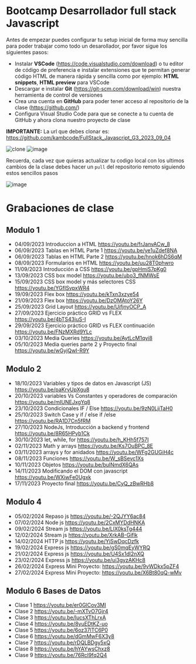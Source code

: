 # Bootcamp Desarrollador full stack Javascript

Antes de empezar puedes configurar tu setup inicial de forma muy sencilla para poder trabajar como todo un desarollador, por favor sigue los siguientes pasos:

- Instalar **VSCode** (https://code.visualstudio.com/download) o tu editor de código de preferencia e instalar extensiones que te permitan generar código HTML de manera rápida y sencilla como por ejemplo: **HTML snippets**, **HTML preview** para VSCode
- Descargar e instalar **Git** (https://git-scm.com/download/win) nuestra herramienta de control de versiones
- Crea una cuenta en **GitHub** para poder tener acceso al repositorio de la clase (https://github.com/)
- Configura Visual Studio Code para que se conecte a tu cuenta de GitHub y ahora clona nuestro proyecto de clase

**IMPORTANTE:** La url que debes clonar es: https://github.com/kambcode/FullStack_Javascript_G3_2023_09_04

![clone](https://github.com/kambcode/FullStack_Javascript_G3_2023_09_04/assets/137812574/b49be206-5c67-40e8-a567-bdd957c549eb)
![image](https://github.com/KamiloMontoya/kambcode_g1/assets/11945476/ca0ce2ad-72ec-431d-b3e1-55b84c64ec13)

Recuerda, cada vez que quieras actualizar tu codigo local con los ultimos cambios de la clase debes hacer un `pull` del repositorio remoto siguiendo estos sencillos pasos

![image](https://github.com/KamiloMontoya/kambcode_g1/assets/11945476/8d8f7da6-aa4c-4d67-9dec-59cd360bda0f)

# Grabaciones de clase

## Modulo 1

- 04/09/2023 Introduccion a HTML https://youtu.be/frJanvACw_8
- 06/09/2023 Tablas en HTML Parte 1 https://youtu.be/ye1uZdef8NA
- 06/09/2023 Tablas en HTML Parte 2 https://youtu.be/hnok6hDS6qM
- 08/09/2023 Formularios en HTML https://youtu.be/uu28T0phwro
- 11/09/2023 Introducción a CSS https://youtu.be/gpHmiS7pKg0
- 13/09/2023 CSS box model https://youtu.be/ubo3_fNMWsE
- 15/09/2023 CSS box model y más selectores CSS https://youtu.be/YGfISvpxWR4
- 19/09/2023 Flex box https://youtu.be/kTxn3xzye54
- 21/09/2023 Flex box https://youtu.be/DzOMAtoY26Y
- 25/09/2023 Grid Layout https://youtu.be/UifjnyOCP_A
- 27/09/2023 Ejercicio práctico GRID vs FLEX https://youtu.be/4bTS43iuS-I
- 29/09/2023 Ejercicio práctico GRID vs FLEX continuación https://youtu.be/FNzMXRd9YLc
- 03/10/2023 Media Queries https://youtu.be/AytLcM1qyi8
- 05/10/2023 Media queries parte 2 y Proyecto final https://youtu.be/wGyjQwI-R9Y

## Modulo 2

- 18/10/2023 Variables y tipos de datos en Javascript (JS) https://youtu.be/paKrvUpXgu8
- 20/10/2023 variables Vs Constantes y operadores de comparación https://youtu.be/mIUNEJxgYq8
- 23/10/2023 Condicionales IF / Else https://youtu.be/9zN0LjiTaH0
- 25/10/2023 Switch Case y if / else if /else https://youtu.be/RA1D7Cn5fRM
- 27/10/2023 NodeJs, Introducción a backend y frontend https://youtu.be/8R65HPyb1Ck
- 30/10/2023 let, while, for https://youtu.be/h_KHh5f757I
- 02/11/2023 Math y arrays https://youtu.be/Ks7OuBPC_8E
- 03/11/2023 arrays y for anidados https://youtu.be/WFg2GUGiH4c
- 08/11/2023 Funciones https://youtu.be/W_sBSevc1Xs
- 10/11/2023 Objetos https://youtu.be/buINmdX6QAs
- 14/11/2023 Modificando el DOM con javascript https://youtu.be/WXiwFe0Ugxk
- 17/11/2023 Proyecto final https://youtu.be/CyQ_zBwRHb8

## Modulo 4

- 05/02/2024 Repaso js https://youtu.be/-2QJYY6ac84
- 07/02/2024 Node js https://youtu.be/2CxMYDdHNKA
- 09/02/2024 Stream js https://youtu.be/LlX0ksTg444
- 12/02/2024 Stream js https://youtu.be/XrkAB-Giflk
- 14/02/2024 HTTP js https://youtu.be/YjSwDqcDzfk
- 19/02/2024 Express js https://youtu.be/gS0mqEyWYRQ
- 21/02/2024 Express js https://youtu.be/U4Sx1dl2nXQ
- 23/02/2024 Express js https://youtu.be/ui3gyzAKHc8
- 26/02/2024 Express Mini Proyecto: https://youtu.be/9vWDkx5pZF4
- 27/02/2024 Express Mini Proyecto: https://youtu.be/X6Bt80qQ-wMv

## Modulo 6 Bases de Datos

- Clase 1 https://youtu.be/er0GlCov3MI
- Clase 2 https://youtu.be/-mXTvO7Gjr4
- Clase 3 https://youtu.be/lucsXThLrxA
- Clase 4 https://youtu.be/8yuEDtKZ-uo
- Clase 5 https://youtu.be/6oz37lTC6P0
- Clase 6 https://youtu.be/dGmMwF6X3y8 
- Clase 7 https://youtu.be/rDQLBDgy5xQ
- Clase 8 https://youtu.be/hYAYwsChxz8
- Clase 9 https://youtu.be/76Rcl9fq2Q4

